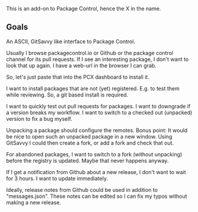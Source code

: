 This is an add-on to Package Control, hence the X in the name.

## Goals

An ASCII, GitSavvy like interface to Package Control.

Usually I browse packagecontrol.io or Github or the package control channel
for its pull requests.  If I see an interesting package, I don't want to
look that up again.  I have a web-url in the browser I can grab.

So, let's just paste that into the PCX dashboard to install it.

I want to install packages that are not (yet) registered.  E.g. to test them
while reviewing.  So, a git based install is required.

I want to quickly test out pull requests for packages.  I want to downgrade
if a version breaks my workflow.  I want to switch to a checked out (unpacked)
version to fix a bug myself.

Unpacking a package should configure the remotes.
Bonus point:  It would be nice to open such an unpacked package in a new
window. Using GitSavvy I could then create a fork, or add a fork and check
that out.

For abandoned packages, I want to switch to a fork (without unpacking) before
the registry is updated.  Maybe that never happens anyway.

If I get a notification from Github about a new release, I don't want to wait
for 3 hours.  I want to update immediately.

Ideally, release notes from Github could be used in addition to "messages.json".
These notes can be edited so I can fix my typos without making a new release.



